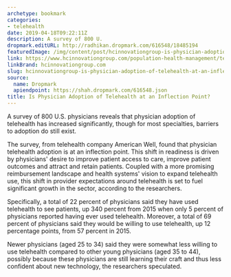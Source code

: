 ```yaml
---
archetype: bookmark
categories:
- telehealth
date: 2019-04-18T09:22:11Z
description: A survey of 800 U.
dropmark.editURL: http://radhikan.dropmark.com/616548/18485194
featuredImage: /img/content/post/hcinnovationgroup-is-physician-adoption-of-telehealth-at-an-inflection-point.jpg
link: https://www.hcinnovationgroup.com/population-health-management/telehealth/news/21076616/is-physician-adoption-of-telehealth-at-an-inflection-point
linkBrand: hcinnovationgroup.com
slug: hcinnovationgroup-is-physician-adoption-of-telehealth-at-an-inflection-point
source:
  name: Dropmark
  apiendpoint: https://shah.dropmark.com/616548.json
title: Is Physician Adoption of Telehealth at an Inflection Point?
---
```

A survey of 800 U.S. physicians reveals that physician adoption of telehealth has increased significantly, though for most specialties, barriers to adoption do still exist.

The survey, from telehealth company American Well, found that physician telehealth adoption is at an inflection point. This shift in readiness is driven by physicians' desire to improve patient access to care, improve patient outcomes and attract and retain patients. Coupled with a more promising reimbursement landscape and health systems' vision to expand telehealth use, this shift in provider expectations around telehealth is set to fuel significant growth in the sector, according to the researchers.

Specifically, a total of 22 percent of physicians said they have used telehealth to see patients, up 340 percent from 2015 when only 5 percent of physicians reported having ever used telehealth. Moreover, a total of 69 percent of physicians said they would be willing to use telehealth, up 12 percentage points, from 57 percent in 2015.

Newer physicians (aged 25 to 34) said they were somewhat less willing to use telehealth compared to other young physicians (aged 35 to 44), possibly because these physicians are still learning their craft and thus less confident about new technology, the researchers speculated.

